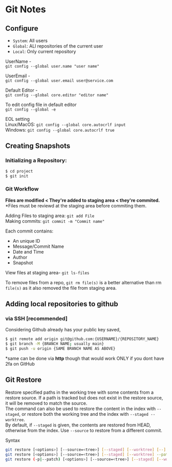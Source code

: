 # Git Notes

## Configure
- `System`: All users
- `Global`: ALl repositories of the current user
- `Local`: Only current repository

UserName - <br>
`git config --global user.name "user name"` <br>

UserEmail - <br>
`git config --global user.email user@service.com`<br>

Default Editor - <br>
`git config --global core.editor "editor name"`

To edit config file in default editor <br>
`git config --global -e`

EOL setting <br>
Linux/MacOS: `git config --global core.autocrlf input` <br>
Windows: `git config --global core.autocrlf true`


## Creating Snapshots

### Initializing a Repository:
```sh
$ cd project
$ git init
```

### Git Workflow
**Files are modified < They're added to staging area < they're commited.**<br>
\*Files must be reviewd at the staging area before commiting them.

Adding Files to staging area: `git add File`<br>
Making commits: `git commit -m "Commit name"`

Each commit contains:
- An unique ID
- Message/Commit Name
- Date and Time
- Author
- Snapshot

View files at staging area- `git ls-files`

To remove files from a repo, `git rm file(s)` is a better alternative than rm `file(s)` as it also removed the file from staging area.


## Adding local repositories to github

### via SSH \[recommended]
Considering Github already has your public key saved,
```sh
$ git remote add origin git@github.com:{USERNAME}/{REPOSITORY_NAME}
$ git branch -M {BRANCH NAME; usually main}
$ git push -u origin {SAME BRANCH NAME AS ABOVE}
```
\*same can be done via **http** though that would work ONLY if you dont have 2fa on GitHub


## Git Restore
Restore specified paths in the working tree with some contents from a restore source. If a path is tracked but does not exist in the restore source, it will be removed to match the source.<br>
The command can also be used to restore the content in the index with `--staged`, or restore both the working tree and the index with `--staged --worktree`.<br>
By default, if `--staged` is given, the contents are restored from HEAD, otherwise from the index. Use `--source` to restore from a different commit.

Syntax
```sh
git restore [<options>] [--source=<tree>] [--staged] [--worktree] [--] <pathspec>…​
git restore [<options>] [--source=<tree>] [--staged] [--worktree] --pathspec-from-file=<file> [--pathspec-file-nul]
git restore (-p|--patch) [<options>] [--source=<tree>] [--staged] [--worktree] [--] [<pathspec>…​]
```


